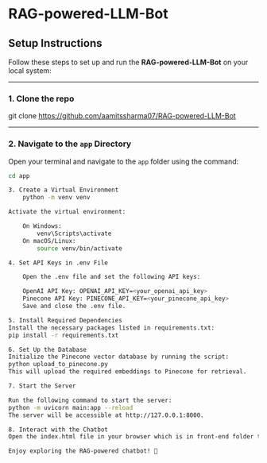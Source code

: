 # RAG-powered-LLM-Bot

## **Setup Instructions**

Follow these steps to set up and run the **RAG-powered-LLM-Bot** on your local system:

---

### **1. Clone the repo**




git clone https://github.com/aamitssharma07/RAG-powered-LLM-Bot

---

### **2. Navigate to the `app` Directory**

Open your terminal and navigate to the `app` folder using the command:

```bash
cd app

3. Create a Virtual Environment
	python -m venv venv

Activate the virtual environment:

	On Windows:
		venv\Scripts\activate
	On macOS/Linux:
		source venv/bin/activate

4. Set API Keys in .env File

	Open the .env file and set the following API keys:

	OpenAI API Key: OPENAI_API_KEY=<your_openai_api_key>
	Pinecone API Key: PINECONE_API_KEY=<your_pinecone_api_key>
	Save and close the .env file.

5. Install Required Dependencies
Install the necessary packages listed in requirements.txt:
pip install -r requirements.txt

6. Set Up the Database
Initialize the Pinecone vector database by running the script:
python upload_to_pinecone.py
This will upload the required embeddings to Pinecone for retrieval.

7. Start the Server

Run the following command to start the server:
python -m uvicorn main:app --reload
The server will be accessible at http://127.0.0.1:8000.

8. Interact with the Chatbot
Open the index.html file in your browser which is in front-end folder to interact with the chatbot. You can use voice-based input or text-based input to query the system.

Enjoy exploring the RAG-powered chatbot! 🚀
```
